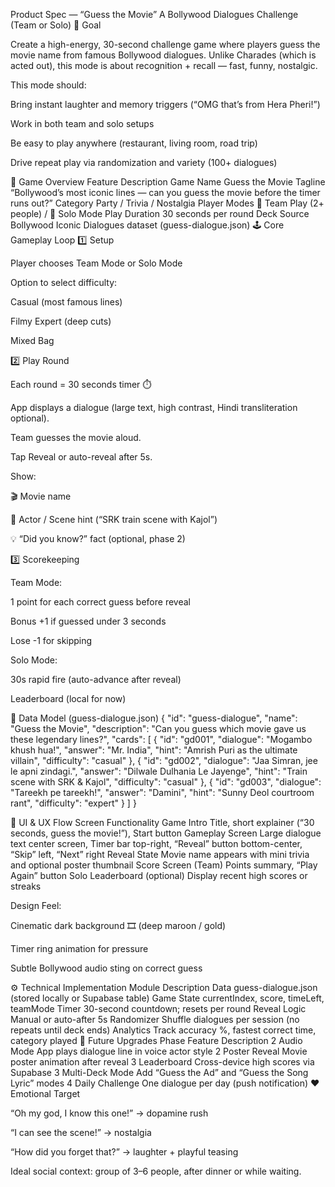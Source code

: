Product Spec — “Guess the Movie”
A Bollywood Dialogues Challenge (Team or Solo)
🎯 Goal

Create a high-energy, 30-second challenge game where players guess the movie name from famous Bollywood dialogues.
Unlike Charades (which is acted out), this mode is about recognition + recall — fast, funny, nostalgic.

This mode should:

Bring instant laughter and memory triggers (“OMG that’s from Hera Pheri!”)

Work in both team and solo setups

Be easy to play anywhere (restaurant, living room, road trip)

Drive repeat play via randomization and variety (100+ dialogues)

🧩 Game Overview
Feature	Description
Game Name	Guess the Movie
Tagline	“Bollywood’s most iconic lines — can you guess the movie before the timer runs out?”
Category	Party / Trivia / Nostalgia
Player Modes	👥 Team Play (2+ people) / 👤 Solo Mode
Play Duration	30 seconds per round
Deck Source	Bollywood Iconic Dialogues dataset (guess-dialogue.json)
🕹️ Core Gameplay Loop
1️⃣ Setup

Player chooses Team Mode or Solo Mode

Option to select difficulty:

Casual (most famous lines)

Filmy Expert (deep cuts)

Mixed Bag

2️⃣ Play Round

Each round = 30 seconds timer ⏱️

App displays a dialogue (large text, high contrast, Hindi transliteration optional).

Team guesses the movie aloud.

Tap Reveal or auto-reveal after 5s.

Show:

🎬 Movie name

👤 Actor / Scene hint (“SRK train scene with Kajol”)

💡 “Did you know?” fact (optional, phase 2)

3️⃣ Scorekeeping

Team Mode:

1 point for each correct guess before reveal

Bonus +1 if guessed under 3 seconds

Lose -1 for skipping

Solo Mode:

30s rapid fire (auto-advance after reveal)

Leaderboard (local for now)

🧠 Data Model (guess-dialogue.json)
{
  "id": "guess-dialogue",
  "name": "Guess the Movie",
  "description": "Can you guess which movie gave us these legendary lines?",
  "cards": [
    {
      "id": "gd001",
      "dialogue": "Mogambo khush hua!",
      "answer": "Mr. India",
      "hint": "Amrish Puri as the ultimate villain",
      "difficulty": "casual"
    },
    {
      "id": "gd002",
      "dialogue": "Jaa Simran, jee le apni zindagi.",
      "answer": "Dilwale Dulhania Le Jayenge",
      "hint": "Train scene with SRK & Kajol",
      "difficulty": "casual"
    },
    {
      "id": "gd003",
      "dialogue": "Tareekh pe tareekh!",
      "answer": "Damini",
      "hint": "Sunny Deol courtroom rant",
      "difficulty": "expert"
    }
  ]
}

🧭 UI & UX Flow
Screen	Functionality
Game Intro	Title, short explainer (“30 seconds, guess the movie!”), Start button
Gameplay Screen	Large dialogue text center screen, Timer bar top-right, “Reveal” button bottom-center, “Skip” left, “Next” right
Reveal State	Movie name appears with mini trivia and optional poster thumbnail
Score Screen (Team)	Points summary, “Play Again” button
Solo Leaderboard (optional)	Display recent high scores or streaks

Design Feel:

Cinematic dark background 🎞️ (deep maroon / gold)

Timer ring animation for pressure

Subtle Bollywood audio sting on correct guess

⚙️ Technical Implementation
Module	Description
Data	guess-dialogue.json (stored locally or Supabase table)
Game State	currentIndex, score, timeLeft, teamMode
Timer	30-second countdown; resets per round
Reveal Logic	Manual or auto-after 5s
Randomizer	Shuffle dialogues per session (no repeats until deck ends)
Analytics	Track accuracy %, fastest correct time, category played
🌟 Future Upgrades
Phase	Feature	Description
2	Audio Mode	App plays dialogue line in voice actor style
2	Poster Reveal	Movie poster animation after reveal
3	Leaderboard	Cross-device high scores via Supabase
3	Multi-Deck Mode	Add “Guess the Ad” and “Guess the Song Lyric” modes
4	Daily Challenge	One dialogue per day (push notification)
❤️ Emotional Target

“Oh my god, I know this one!” → dopamine rush

“I can see the scene!” → nostalgia

“How did you forget that?” → laughter + playful teasing

Ideal social context: group of 3–6 people, after dinner or while waiting.